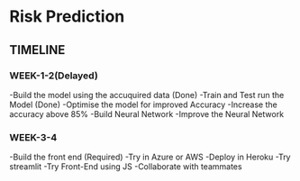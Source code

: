 # Risk Prediction

## TIMELINE

### WEEK-1-2(Delayed)
-Build the model using the accuquired data (Done)
-Train and Test run the Model (Done)
-Optimise the model for improved Accuracy
-Increase the accuracy above 85%
-Build Neural Network
-Improve the Neural Network 


### WEEK-3-4
-Build the front end (Required)
-Try in Azure or AWS
-Deploy in Heroku
-Try streamlit
-Try Front-End using JS
-Collaborate with teammates
